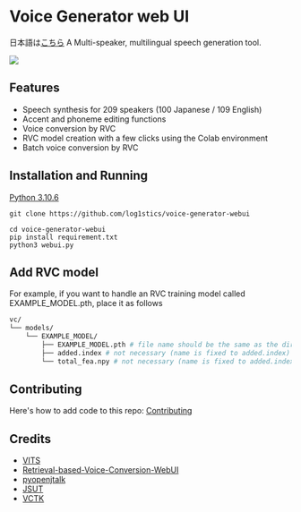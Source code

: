 # Voice Generator web UI
日本語は[こちら](docs/README_ja.md)
A Multi-speaker, multilingual speech generation tool.

![](screenshot.png)

## Features

- Speech synthesis for 209 speakers (100 Japanese / 109 English)
- Accent and phoneme editing functions
- Voice conversion by RVC
- RVC model creation with a few clicks using the Colab environment
- Batch voice conversion by RVC



## Installation and Running
[Python 3.10.6](https://www.python.org/downloads/windows/)

```
git clone https://github.com/log1stics/voice-generator-webui
```

```
cd voice-generator-webui
pip install requirement.txt
python3 webui.py
```

## Add RVC model

For example, if you want to handle an RVC training model called EXAMPLE_MODEL.pth, place it as follows
```bash
vc/
└── models/
    └── EXAMPLE_MODEL/
        ├── EXAMPLE_MODEL.pth # file name should be the same as the directory name
        ├── added.index # not necessary (name is fixed to added.index)
        └── total_fea.npy # not necessary (name is fixed to added.index)
```



## Contributing
Here's how to add code to this repo: [Contributing](docs/add_vits.md)


## Credits

- [VITS](https://github.com/jaywalnut310/vits)
- [Retrieval-based-Voice-Conversion-WebUI](https://github.com/liujing04/Retrieval-based-Voice-Conversion-WebUI)
- [pyopenjtalk](https://github.com/r9y9/pyopenjtalk)
- [JSUT](https://sites.google.com/site/shinnosuketakamichi/publication/jsut)
- [VCTK](https://datashare.ed.ac.uk/handle/10283/2950)
